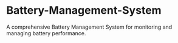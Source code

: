 # Battery-Management-System
A comprehensive Battery Management System for monitoring and managing battery performance.
